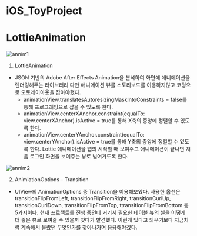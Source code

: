 # iOS_ToyProject
# LottieAnimation

![annim1](https://user-images.githubusercontent.com/70695311/106880427-b26bfa00-671f-11eb-9eb8-06180a152f08.gif)

1. LottieAnimation

* JSON 기반의 Adobe After Effects Animation을 분석하여 화면에 애니메이션을 렌더링해주는 라이브러리
다만 애니메이션 뷰를 스토리보드를 이용하지않고 코딩으로 오토레이아웃을 잡아야했다. 
   -  animationView.translatesAutoresizingMaskIntoConstraints = false를 통해 프로그래밍으로 잡을 수 있도록 한다.
   - animationView.centerXAnchor.constraint(equalTo: view.centerXAnchor).isActive = true를 통해 X축의 중앙에 정렬할 수 있도록 한다. 
   - animationView.centerYAnchor.constraint(equalTo: view.centerYAnchor).isActive = true를 통해 Y축의 중앙에 정렬할 수 있도록 한다.
Lottie 애니메이션을 앱의 시작할 때 보여주고 애니메이션이 끝나면 처음 로그인 화면을 보여주는 뷰로 넘어가도록 한다.

![annim2](https://user-images.githubusercontent.com/70695311/106880431-b39d2700-671f-11eb-9bcc-61059d773fa3.gif)

2. AnimiationOptions - Transition

* UIView의 AnimationOptions 중 Transition을 이용해보았다.  사용한 옵션은 transitionFlipFromLeft, transitionFlipFromRight, transitionCurlUp, transitionCurlDown, transitionFlipFromTop, ttransitionFlipFromBottom 총 5가지이다. 현재 프로젝트를 진행 중인데 거기서 필요한 테이블 뷰의 셀을 어떻게 더 좋은 뷰로 보여줄 수 있을까 찾다가 발견했다. 이런게 있다고 외우기보다 지금처럼 계속해서 몰랐던 무엇인가를 찾아나가며 응용해야겠다.

